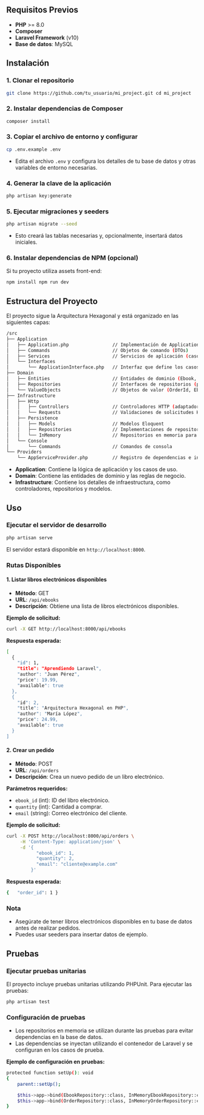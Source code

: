 
## Requisitos Previos

- **PHP** >= 8.0
- **Composer**
- **Laravel Framework** (v10)
- **Base de datos**: MySQL 

## Instalación

### 1. Clonar el repositorio


```bash
git clone https://github.com/tu_usuario/mi_project.git cd mi_project
```

### 2. Instalar dependencias de Composer


```bash
composer install
```

### 3. Copiar el archivo de entorno y configurar


```bash
cp .env.example .env
```

- Edita el archivo `.env` y configura los detalles de tu base de datos y otras variables de entorno necesarias.

### 4. Generar la clave de la aplicación

```bash
php artisan key:generate
```

### 5. Ejecutar migraciones y seeders

```bash
php artisan migrate --seed
```


- Esto creará las tablas necesarias y, opcionalmente, insertará datos iniciales.

### 6. Instalar dependencias de NPM (opcional)

Si tu proyecto utiliza assets front-end:



```bash
npm install npm run dev
```

## Estructura del Proyecto

El proyecto sigue la Arquitectura Hexagonal y está organizado en las siguientes capas:

```bash
/src
├── Application
│   ├── Application.php                // Implementación de ApplicationInterface
│   ├── Commands                       // Objetos de comando (DTOs)
│   ├── Services                       // Servicios de aplicación (casos de uso)
│   └── Interfaces
│       └── ApplicationInterface.php   // Interfaz que define los casos de uso
├── Domain
│   ├── Entities                       // Entidades de dominio (Ebook, Order)
│   ├── Repositories                   // Interfaces de repositorios (puertos de salida)
│   └── ValueObjects                   // Objetos de valor (OrderId, EbookId)
├── Infrastructure
│   ├── Http
│   │   ├── Controllers                // Controladores HTTP (adaptadores de entrada)
│   │   └── Requests                   // Validaciones de solicitudes HTTP
│   ├── Persistence
│   │   ├── Models                     // Modelos Eloquent
│   │   ├── Repositories               // Implementaciones de repositorios (adaptadores de salida)
│   │   └── InMemory                   // Repositorios en memoria para pruebas
│   └── Console
│       └── Commands                   // Comandos de consola
└── Providers
    └── AppServiceProvider.php         // Registro de dependencias e inyección

```


- **Application**: Contiene la lógica de aplicación y los casos de uso.
- **Domain**: Contiene las entidades de dominio y las reglas de negocio.
- **Infrastructure**: Contiene los detalles de infraestructura, como controladores, repositorios y modelos.

## Uso

### Ejecutar el servidor de desarrollo


```bash
php artisan serve
```


El servidor estará disponible en `http://localhost:8000`.

### Rutas Disponibles

#### 1. Listar libros electrónicos disponibles

- **Método**: GET
- **URL**: `/api/ebooks`
- **Descripción**: Obtiene una lista de libros electrónicos disponibles.

**Ejemplo de solicitud:**

```bash
curl -X GET http://localhost:8000/api/ebooks
```

**Respuesta esperada:**

```bash
[
  {
    "id": 1,
    "title": "Aprendiendo Laravel",
    "author": "Juan Pérez",
    "price": 19.99,
    "available": true
  },
  {
    "id": 2,
    "title": "Arquitectura Hexagonal en PHP",
    "author": "María López",
    "price": 24.99,
    "available": true
  }
]

```
#### 2. Crear un pedido

- **Método**: POST
- **URL**: `/api/orders`
- **Descripción**: Crea un nuevo pedido de un libro electrónico.

**Parámetros requeridos:**

- `ebook_id` (int): ID del libro electrónico.
- `quantity` (int): Cantidad a comprar.
- `email` (string): Correo electrónico del cliente.

**Ejemplo de solicitud:**


```bash
curl -X POST http://localhost:8000/api/orders \
     -H 'Content-Type: application/json' \
     -d '{
           "ebook_id": 1,
           "quantity": 2,
           "email": "cliente@example.com"
         }'

```
**Respuesta esperada:**

```bash
{   "order_id": 1 }
`````

### Nota

- Asegúrate de tener libros electrónicos disponibles en tu base de datos antes de realizar pedidos.
- Puedes usar seeders para insertar datos de ejemplo.

## Pruebas

### Ejecutar pruebas unitarias

El proyecto incluye pruebas unitarias utilizando PHPUnit. Para ejecutar las pruebas:


```bash
php artisan test
```

### Configuración de pruebas

- Los repositorios en memoria se utilizan durante las pruebas para evitar dependencias en la base de datos.
- Las dependencias se inyectan utilizando el contenedor de Laravel y se configuran en los casos de prueba.

**Ejemplo de configuración en pruebas:**

```bash
protected function setUp(): void
{
    parent::setUp();

    $this->app->bind(EbookRepository::class, InMemoryEbookRepository::class);
    $this->app->bind(OrderRepository::class, InMemoryOrderRepository::class);
}

```

